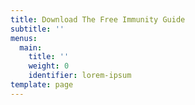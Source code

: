 ```yaml
---
title: Download The Free Immunity Guide
subtitle: ''
menus:
  main:
    title: ''
    weight: 0
    identifier: lorem-ipsum
template: page
---
```

